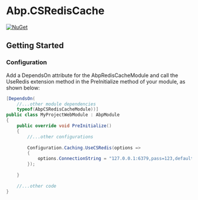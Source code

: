 # Abp.CSRedisCache
[![NuGet](https://img.shields.io/nuget/v/Abp.CSRedisCache.svg?style=flat-square&label=nuget)](https://www.nuget.org/packages/Abp.CSRedisCache/)
## Getting Started
### Configuration
Add a DependsOn attribute for the AbpRedisCacheModule and call the UseRedis extension method in the PreInitialize method of your module, as shown below:
```csharp
[DependsOn(
    //...other module dependencies
    typeof(AbpCSRedisCacheModule))]
public class MyProjectWebModule : AbpModule
{
    public override void PreInitialize()
    {
        //...other configurations
        
        Configuration.Caching.UseCSRedis(options =>
        {
            options.ConnectionString = "127.0.0.1:6379,pass=123,defaultDatabase=13,poolsize=50,ssl=false,writeBuffer=10240";
        });
        
    }
    
    //...other code
}
